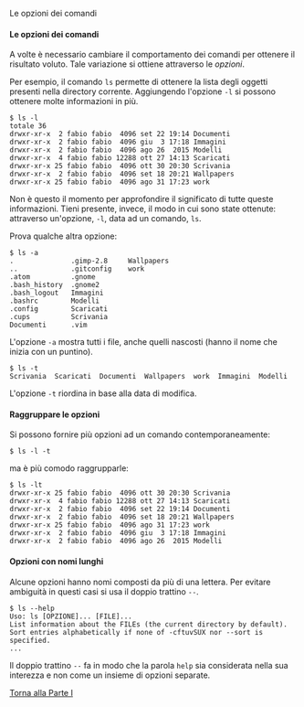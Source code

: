 Le opzioni dei comandi



#### Le opzioni dei comandi

A volte è necessario cambiare il comportamento dei comandi per ottenere il risultato voluto.
Tale variazione si ottiene attraverso le *opzioni*.

Per esempio, il comando `ls` permette di ottenere la lista degli oggetti
presenti nella directory corrente. Aggiungendo l'opzione `-l` si possono ottenere
molte informazioni in più.

```
$ ls -l
totale 36
drwxr-xr-x  2 fabio fabio  4096 set 22 19:14 Documenti
drwxr-xr-x  2 fabio fabio  4096 giu  3 17:18 Immagini
drwxr-xr-x  2 fabio fabio  4096 ago 26  2015 Modelli
drwxr-xr-x  4 fabio fabio 12288 ott 27 14:13 Scaricati
drwxr-xr-x 25 fabio fabio  4096 ott 30 20:30 Scrivania
drwxr-xr-x  2 fabio fabio  4096 set 18 20:21 Wallpapers
drwxr-xr-x 25 fabio fabio  4096 ago 31 17:23 work
```

Non è questo il momento per approfondire il significato di tutte queste informazioni.
Tieni presente, invece, il modo in cui sono state ottenute: attraverso un'opzione, `-l`, data ad un comando, `ls`.

Prova qualche altra opzione:

```
$ ls -a
.              .gimp-2.8     Wallpapers
..             .gitconfig    work
.atom          .gnome
.bash_history  .gnome2
.bash_logout   Immagini
.bashrc        Modelli
.config        Scaricati
.cups          Scrivania
Documenti      .vim
```
L'opzione `-a` mostra tutti i file, anche quelli nascosti (hanno il nome che inizia con un puntino).

```
$ ls -t
Scrivania  Scaricati  Documenti  Wallpapers  work  Immagini  Modelli
```
L'opzione `-t` riordina in base alla data di modifica.

#### Raggruppare le opzioni

Si possono fornire più opzioni ad un comando contemporaneamente:

```
$ ls -l -t
```

ma è più comodo raggrupparle:

```
$ ls -lt
drwxr-xr-x 25 fabio fabio  4096 ott 30 20:30 Scrivania
drwxr-xr-x  4 fabio fabio 12288 ott 27 14:13 Scaricati
drwxr-xr-x  2 fabio fabio  4096 set 22 19:14 Documenti
drwxr-xr-x  2 fabio fabio  4096 set 18 20:21 Wallpapers
drwxr-xr-x 25 fabio fabio  4096 ago 31 17:23 work
drwxr-xr-x  2 fabio fabio  4096 giu  3 17:18 Immagini
drwxr-xr-x  2 fabio fabio  4096 ago 26  2015 Modelli
```

#### Opzioni con nomi lunghi

Alcune opzioni hanno nomi composti da più di una lettera.
Per evitare ambiguità in questi casi si usa il doppio trattino `--`.

```
$ ls --help
Uso: ls [OPZIONE]... [FILE]...
List information about the FILEs (the current directory by default).
Sort entries alphabetically if none of -cftuvSUX nor --sort is specified.
...
```

Il doppio trattino `--` fa in modo che la parola `help` sia considerata
nella sua interezza e non come un insieme di opzioni separate.

<a href="/activities/1">Torna alla Parte I</a>
